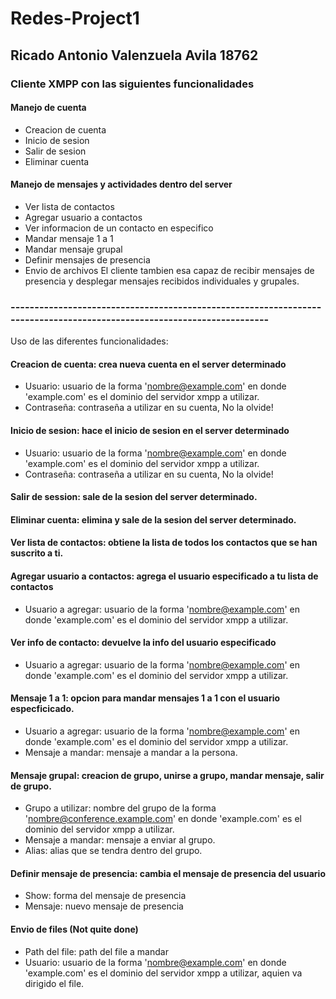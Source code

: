 # Redes-Project1
## Ricado Antonio Valenzuela Avila 18762
### Cliente XMPP con las siguientes funcionalidades
#### Manejo de cuenta
- Creacion de cuenta
- Inicio de sesion
- Salir de sesion
- Eliminar cuenta
#### Manejo de mensajes y actividades dentro del server
- Ver lista de contactos
- Agregar usuario a contactos
- Ver informacion de un contacto en especifico
- Mandar mensaje 1 a 1
- Mandar mensaje grupal
- Definir mensajes de presencia
- Envio de archivos
El cliente tambien esa capaz de recibir mensajes de presencia y desplegar mensajes recibidos individuales y grupales.

### -----------------------------------------------------------------------------------------------------------------------
Uso de las diferentes funcionalidades:
#### Creacion de cuenta: crea nueva cuenta en el server determinado
- Usuario: usuario de la forma 'nombre@example.com' en donde 'example.com' es el dominio del servidor xmpp a utilizar.
- Contraseña: contraseña a utilizar en su cuenta, No la olvide!
#### Inicio de sesion: hace el inicio de sesion en el server determinado
- Usuario: usuario de la forma 'nombre@example.com' en donde 'example.com' es el dominio del servidor xmpp a utilizar.
- Contraseña: contraseña a utilizar en su cuenta, No la olvide!
#### Salir de session: sale de la sesion del server determinado.
#### Eliminar cuenta: elimina y sale de la sesion del server determinado.
#### Ver lista de contactos: obtiene la lista de todos los contactos que se han suscrito a ti.
#### Agregar usuario a contactos: agrega el usuario especificado a tu lista de contactos
- Usuario a agregar: usuario de la forma 'nombre@example.com' en donde 'example.com' es el dominio del servidor xmpp a utilizar.
#### Ver info de contacto: devuelve la info del usuario especificado
- Usuario a agregar: usuario de la forma 'nombre@example.com' en donde 'example.com' es el dominio del servidor xmpp a utilizar.
#### Mensaje 1 a 1: opcion para mandar mensajes 1 a 1 con el usuario especficicado.
- Usuario a agregar: usuario de la forma 'nombre@example.com' en donde 'example.com' es el dominio del servidor xmpp a utilizar.
- Mensaje a mandar: mensaje a mandar a la persona.
#### Mensaje grupal: creacion de grupo, unirse a grupo, mandar mensaje, salir de grupo.
- Grupo a utilizar: nombre del grupo de la forma 'nombre@conference.example.com' en donde 'example.com' es el dominio del servidor xmpp a utilizar.
- Mensaje a mandar: mensaje a enviar al grupo.
- Alias: alias que se tendra dentro del grupo.
#### Definir mensaje de presencia: cambia el mensaje de presencia del usuario
- Show: forma del mensaje de presencia
- Mensaje: nuevo mensaje de presencia
#### Envio de files (Not quite done)
- Path del file: path del file a mandar
- Usuario: usuario de la forma 'nombre@example.com' en donde 'example.com' es el dominio del servidor xmpp a utilizar, aquien va dirigido el file.
